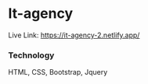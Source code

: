 # It-agency
Live Link: https://it-agency-2.netlify.app/

### Technology
HTML, CSS, Bootstrap, Jquery
